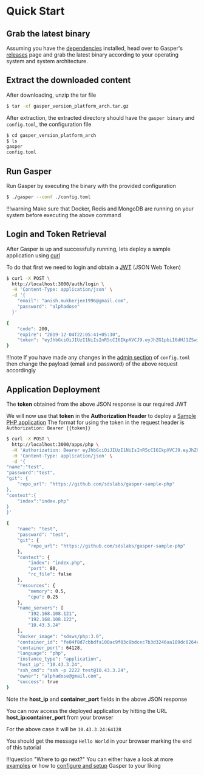 # Quick Start

## Grab the latest binary
Assuming you have the [dependencies](/getting-started/dependencies) installed, head over to Gasper's [releases](https://github.com/sdslabs/gasper/releases) page and grab the latest binary according to your operating system and system architecture.

## Extract the downloaded content
After downloading, unzip the tar file

```bash
$ tar -xf gasper_version_platform_arch.tar.gz
```

After extraction, the extracted directory should have the `gasper binary` and `config.toml`, the configuration file

```bash
$ cd gasper_version_platform_arch
$ ls
gasper
config.toml
```

## Run Gasper
Run Gasper by executing the binary with the provided configuration
```bash
$ ./gasper --conf ./config.toml
```

!!!warning
    Make sure that Docker, Redis and MongoDB are running on your system before executing the above command

## Login and Token Retrieval
After Gasper is up and successfully running, lets deploy a sample application using [curl](https://curl.haxx.se/)

To do that first we need to login and obtain a [JWT](https://jwt.io/) (JSON Web Token)

```bash
$ curl -X POST \
  http://localhost:3000/auth/login \
  -H 'Content-Type: application/json' \
  -d '{
    "email": "anish.mukherjee1996@gmail.com",
    "password": "alphadose"
  }'

{
    "code": 200,
    "expire": "2019-12-04T22:05:41+05:30",
    "token": "eyJhbGciOiJIUzI1NiIsInR5cCI6IkpXVCJ9.eyJhZG1pbiI6dHJ1ZSwiZW1haWwiOiJhbHBoYWRvc2VAZ21haWwuY29tIiwiZXhwIjoxNTc1NDc3MzQxLCJvcmlnX2lhdCI6MTU3NTQ3Mzc0MSwidXNlcm5hbWUiOiJhbHBoYWRvc2UifQ.Io0txryVH8zR6JfZ0iey86474oZl8gNwo4HjKgZl2s8"
}
```

!!!note
    If you have made any changes in the [admin section](https://github.com/sdslabs/gasper/blob/develop/config.sample.toml#L36) of `config.toml` then change the payload (email and password) of the above request accordingly

## Application Deployment
The **token** obtained from the above JSON response is our required JWT

We will now use that **token** in the **Authorization Header** to deploy a [Sample PHP application](https://github.com/sdslabs/gasper-sample-php)
The format for using the token in the request header is `Authorization: Bearer {{token}}`

```bash
$ curl -X POST \
  http://localhost:3000/apps/php \
  -H 'Authorization: Bearer eyJhbGciOiJIUzI1NiIsInR5cCI6IkpXVCJ9.eyJhZG1pbiI6dHJ1ZSwiZW1haWwiOiJhbHBoYWRvc2VAZ21haWwuY29tIiwiZXhwIjoxNTc1NDc4MTc5LCJvcmlnX2lhdCI6MTU3NTQ3NDU3OSwidXNlcm5hbWUiOiJhbHBoYWRvc2UifQ.XKxKmC5mrSwHq3RGmTGqiAcQreVQjd9S-DMxw8ZN1k0' \
  -H 'Content-Type: application/json' \
  -d '{
"name":"test",
"password":"test",
"git": {
	"repo_url": "https://github.com/sdslabs/gasper-sample-php"
},
"context":{
    "index":"index.php"
}
}'

{
    "name": "test",
    "password": "test",
    "git": {
        "repo_url": "https://github.com/sdslabs/gasper-sample-php"
    },
    "context": {
        "index": "index.php",
        "port": 80,
        "rc_file": false
    },
    "resources": {
        "memory": 0.5,
        "cpu": 0.25
    },
    "name_servers": [
        "192.168.108.121",
        "192.168.108.122",
        "10.43.3.24"
    ],
    "docker_image": "sdsws/php:3.0",
    "container_id": "fe04f8d7cbbdfa100ac9f03c8bdcec7b3d3246aa189dc0264c7d2af1cb92308b",
    "container_port": 64128,
    "language": "php",
    "instance_type": "application",
    "host_ip": "10.43.3.24",
    "ssh_cmd": "ssh -p 2222 test@10.43.3.24",
    "owner": "alphadose@gmail.com",
    "success": true
}
```

Note the **host_ip** and **container_port** fields in the above JSON response

You can now access the deployed application by hitting the URL **host_ip:container_port** from your browser

For the above case it will be `10.43.3.24:64128`

You should get the message `Hello World` in your browser marking the end of this tutorial

!!!question "Where to go next?"
    You can either have a look at more [examples](/examples/login) or how to [configure and setup](/configurations/overview) Gasper to your liking

